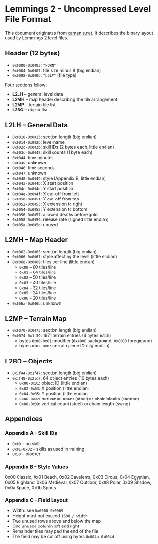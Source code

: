 # Lemmings 2 - Uncompressed Level File Format

This document originates from [camanis.net](https://www.camanis.net/lemmings/files/docs/lemmings_2_level_file_format.txt).
It describes the binary layout used by Lemmings 2 level files.

## Header (12 bytes)
- `0x0000-0x0003`: `"FORM"`
- `0x0004-0x0007`: file size minus 8 (big endian)
- `0x0008-0x000b`: `"L2LV"` (file type)

Four sections follow:

- **L2LH** – general level data
- **L2MH** – map header describing the tile arrangement
- **L2MP** – terrain tile list
- **L2BO** – object list

## L2LH – General Data
- `0x0010-0x0013`: section length (big endian)
- `0x0014-0x002b`: level name
- `0x002c-0x003b`: skill IDs (2 bytes each, little endian)
- `0x003c-0x0043`: skill counts (1 byte each)
- `0x0044`: time minutes
- `0x0045`: unknown
- `0x0046`: time seconds
- `0x0047`: unknown
- `0x0048-0x0049`: style (Appendix B, little endian)
- `0x004a-0x004b`: X start position
- `0x004c-0x004d`: Y start position
- `0x004e-0x004f`: X cut-off from left
- `0x0050-0x0051`: Y cut-off from top
- `0x0052-0x0053`: X extension to right
- `0x0054-0x0055`: Y extension to bottom
- `0x0056-0x0057`: allowed deaths before gold
- `0x0058-0x0059`: release rate (signed little endian)
- `0x005a-0x005d`: unused

## L2MH – Map Header
- `0x0062-0x0065`: section length (big endian)
- `0x0066-0x0067`: style affecting the level (little endian)
- `0x0068-0x0069`: tiles per line (little endian)
  - `0x00` – 80 tiles/line
  - `0x01` – 64 tiles/line
  - `0x02` – 50 tiles/line
  - `0x03` – 40 tiles/line
  - `0x04` – 32 tiles/line
  - `0x05` – 24 tiles/line
  - `0x06` – 20 tiles/line
- `0x006a-0x006b`: unknown

## L2MP – Terrain Map
- `0x0070-0x0073`: section length (big endian)
- `0x0074-0x1f39`: 1971 terrain entries (4 bytes each)
  - bytes `0x00-0x01`: modifier (`0x4000` background, `0x0000` foreground)
  - bytes `0x02-0x03`: terrain piece ID (big endian)

## L2BO – Objects
- `0x1f44-0x1f47`: section length (big endian)
- `0x1f48-0x21c7`: 64 object entries (10 bytes each)
  - `0x00-0x01`: object ID (little endian)
  - `0x02-0x03`: X position (little endian)
  - `0x04-0x05`: Y position (little endian)
  - `0x06-0x07`: horizontal count (steel) or chain blocks (cannon)
  - `0x08-0x09`: vertical count (steel) or chain length (swing)

## Appendices
### Appendix A – Skill IDs
- `0x00` – no skill
- `0x01-0x32` – skills as used in training
- `0x33` – blocker

### Appendix B – Style Values
0x00 Classic, 0x01 Beach, 0x02 Cavelems, 0x03 Circus, 0x04 Egyptian,
0x05 Highland, 0x06 Medieval, 0x07 Outdoor, 0x08 Polar,
0x09 Shadow, 0x0a Space, 0x0b Sports

### Appendix C – Field Layout
- Width: see `0x0068-0x0069`
- Height must not exceed `1600 / width`
- Two unused rows above and below the map
- One unused column left and right
- Remainder tiles may pad the end of the file
- The field may be cut off using bytes `0x004a-0x004d`

